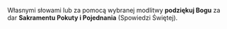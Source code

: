 Własnymi słowami lub za pomocą wybranej modlitwy **podziękuj Bogu** za dar **Sakramentu Pokuty i Pojednania** (Spowiedzi Świętej).
